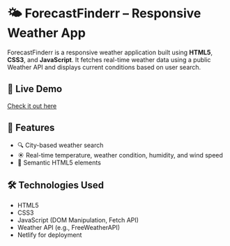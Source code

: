 # 🌤️ ForecastFinderr – Responsive Weather App

ForecastFinderr is a responsive weather application built using **HTML5**, **CSS3**, and **JavaScript**. It fetches real-time weather data using a public Weather API and displays current conditions based on user search.

## 🔗 Live Demo

[Check it out here](https://forecastfinderr.netlify.app/)

## 📸 Features

- 🔍 City-based weather search
- ☀️ Real-time temperature, weather condition, humidity, and wind speed
- 🧠 Semantic HTML5 elements

## 🛠️ Technologies Used

- HTML5
- CSS3
- JavaScript (DOM Manipulation, Fetch API)
- Weather API (e.g., FreeWeatherAPI)
- Netlify for deployment


